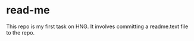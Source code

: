 # read-me
This repo is my first task on HNG. It involves committing a readme.text file to the repo.
